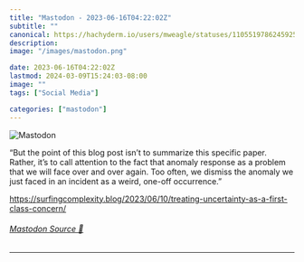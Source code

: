 ```yaml
---
title: "Mastodon - 2023-06-16T04:22:02Z"
subtitle: ""
canonical: https://hachyderm.io/users/mweagle/statuses/110551978624592595
description:
image: "/images/mastodon.png"

date: 2023-06-16T04:22:02Z
lastmod: 2024-03-09T15:24:03-08:00
image: ""
tags: ["Social Media"]

categories: ["mastodon"]
---
```

![Mastodon](/images/mastodon.png)

<p>“But the point of this blog post isn’t to summarize this specific paper. Rather, it’s to call attention to the fact that anomaly response as a problem that we will face over and over again. Too often, we dismiss the anomaly we just faced in an incident as a weird, one-off occurrence.”</p><p><a href="https://surfingcomplexity.blog/2023/06/10/treating-uncertainty-as-a-first-class-concern/" target="_blank" rel="nofollow noopener noreferrer" translate="no"><span class="invisible">https://</span><span class="ellipsis">surfingcomplexity.blog/2023/06</span><span class="invisible">/10/treating-uncertainty-as-a-first-class-concern/</span></a></p>


###### [Mastodon Source 🐘](https://hachyderm.io/@mweagle/110551978624592595)

___
